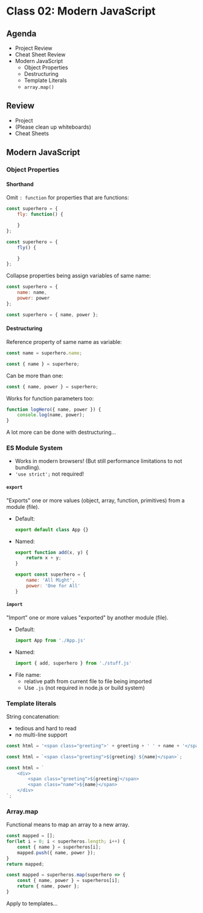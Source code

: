 Class 02: Modern JavaScript
===

## Agenda

* Project Review
* Cheat Sheet Review
* Modern JavaScript
    * Object Properties
    * Destructuring
    * Template Literals
    * `array.map()`

## Review

* Project
* (Please clean up whiteboards)
* Cheat Sheets

## Modern JavaScript

### Object Properties

#### Shorthand

Omit `: function` for properties that are functions:

```js
const superhero = {
    fly: function() {

    }
};
```

```js
const superhero = {
    fly() {

    }
};
```

Collapse properties being assign variables of same name:

```js
const superhero = {
    name: name,
    power: power
};
```

```js
const superhero = { name, power };
```

#### Destructuring

Reference property of same name as variable:

```js
const name = superhero.name;
```

```js
const { name } = superhero;
```

Can be more than one:

```js
const { name, power } = superhero;
```

Works for function parameters too:

```js
function logHero({ name, power }) {
    console.log(name, power);
}
```

A lot more can be done with destructuring...

### ES Module System

* Works in modern browsers! (But still performance limitations to not bundling).
* `'use strict';` not required!

#### `export`

"Exports" one or more values (object, array, function, primitives) from a module (file).

* Default:
    ```js
    export default class App {}
    ```
* Named:
    ```js
    export function add(x, y) {
        return x + y;
    }

    export const superhero = {
        name: 'All Might',
        power: 'One for All'
    }
    ```

#### `import`

"Import" one or more values "exported" by another module (file).

* Default:
    ```js
    import App from './App.js'
    ```
* Named:
    ```js
    import { add, superhero } from './stuff.js'
    ```
* File name:
    * relative path from current file to file being imported
    * Use `.js` (not required in node.js or build system)
 
### Template literals

String concatenation:

* tedious and hard to read
* no multi-line support

```js
const html = '<span class="greeting">' + greeting + ' ' + name + '</span>';
```

```js
const html = `<span class="greeting">${greeting} ${name}</span>`;
```

```js
const html = `
    <div>
        <span class="greeting">${greeting}</span>
        <span class="name">${name}</span>
    </div>
`;
```

### Array.map

Functional means to map an array to a new array.

```js
const mapped = [];
for(let i = 0; i < superheros.length; i++) {
    const { name } = superheros[i];
    mapped.push({ name, power });
}
return mapped;
```

```js
const mapped = superheros.map(superhero => {
    const { name, power } = superheros[i];
    return { name, power };
}
```

Apply to templates...
